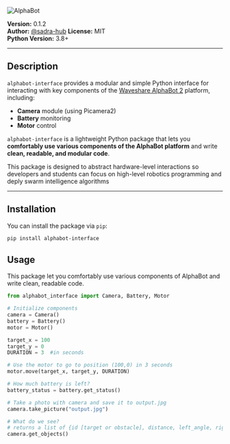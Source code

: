 ![AlphaBot](https://i.imgur.com/JLBU5cs.png)

**Version:** 0.1.2  
**Author:** [@sadra-hub](https://github.com/sadra-hub)
**License:** MIT  
**Python Version:** 3.8+

---

## Description

`alphabot-interface` provides a modular and simple Python interface for interacting with key components of the [Waveshare AlphaBot 2](https://www.waveshare.com/wiki/AlphaBot2) platform, including:

- **Camera** module (using Picamera2)
- **Battery** monitoring
- **Motor** control

`alphabot-interface` is a lightweight Python package that lets you **comfortably use various components of the AlphaBot platform** and write **clean, readable, and modular code**.

This package is designed to abstract hardware-level interactions so developers and students can focus on high-level robotics programming and deply swarm intelligence algorithms

---

## Installation

You can install the package via `pip`:

```bash
pip install alphabot-interface
```

## Usage

This package let you comfortably use various components of AlphaBot and write clean, readable code. 


```python
from alphabot_interface import Camera, Battery, Motor

# Initialize components
camera = Camera()
battery = Battery()
motor = Motor()

target_x = 100
target_y = 0
DURATION = 3  #in seconds

# Use the motor to go to position (100,0) in 3 seconds
motor.move(target_x, target_y, DURATION)

# How much battery is left?
battery_status = battery.get_status()

# Take a photo with camera and save it to output.jpg
camera.take_picture("output.jpg")

# What do we see? 
# returns a list of {id [target or obstacle], distance, left_angle, right_angle}
camera.get_objects()
```
